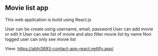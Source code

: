 ## Movie list app

This web application is build using React.js

User can be create using username, email, password
User can add movie or edit it
User can see list of movie and also filter movie list by name
Non logged user can only see movie list

View: https://abhi3693-contact-app-react.netlify.app/
